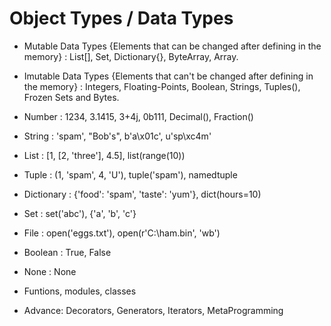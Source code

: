 # Object Types / Data Types

- Mutable Data Types {Elements that can be changed after defining in the memory} : List[], Set, Dictionary{}, ByteArray, Array.

- Imutable Data Types {Elements that can't be changed after defining in the memory} : Integers, Floating-Points, Boolean, Strings, Tuples(), Frozen Sets and Bytes.

- Number : 1234, 3.1415, 3+4j, 0b111, Decimal(), Fraction()
- String : 'spam', "Bob's", b'a\x01c', u'sp\xc4m'
- List : [1, [2, 'three'], 4.5], list(range(10))
- Tuple : (1, 'spam', 4, 'U'), tuple('spam'), namedtuple
- Dictionary : {'food': 'spam', 'taste': 'yum'}, dict(hours=10)

- Set : set('abc'), {'a', 'b', 'c'}

- File : open('eggs.txt'), open(r'C:\ham.bin', 'wb')

- Boolean : True, False
- None : None
- Funtions, modules, classes

- Advance: Decorators, Generators, Iterators, MetaProgramming